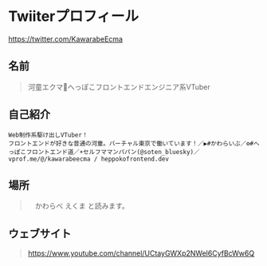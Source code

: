 # Twiiterプロフィール

<https://twitter.com/KawarabeEcma>

## 名前

> 河童エクマ🥒へっぽこフロントエンドエンジニア系VTuber

## 自己紹介

```
Web制作系駆け出しVTuber！
フロントエンドが好きな普通の河童。バーチャル東京で働いています！／▶️#かわらいぶ／⚙️#へっぽこフロントエンド道／☀️セルフママンパパン(@soten_bluesky)／vprof.me/@/kawarabeecma / heppokofrontend.dev
```

## 場所

>　かわらべ えくま と読みます。

## ウェブサイト

> https://www.youtube.com/channel/UCtayGWXp2NWel6CyfBcWw6Q
